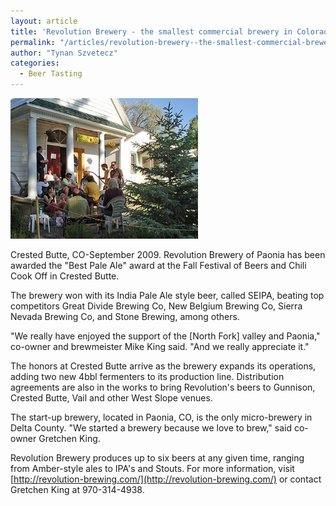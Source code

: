 ```yaml
---
layout: article
title: 'Revolution Brewery - the smallest commercial brewery in Colorado, takes "Best Pale Ale" honors at Crested Butte''s Fall Festival.'
permalink: "/articles/revolution-brewery--the-smallest-commercial-brewery-in-colorado-takes-best-pale-ale-honors-at-crested-buttes-fall-festival"
author: "Tynan Szvetecz"
categories:
  - Beer Tasting
---
```


<img width="300" height="225" class="top left border" src="/uploads/Image/revolution.jpg"
    alt="Revolution Brewery, Paonia CO">

Crested Butte, CO-September 2009. Revolution Brewery of Paonia has been awarded the "Best Pale Ale" award at the Fall Festival of Beers and Chili Cook Off in Crested Butte.

The brewery won with its India Pale Ale style beer, called SEIPA, beating top competitors Great Divide Brewing Co, New Belgium Brewing Co, Sierra Nevada Brewing Co, and Stone Brewing, among others.

"We really have enjoyed the support of the [North Fork] valley and Paonia," co-owner and brewmeister Mike King said. "And we really appreciate it."

The honors at Crested Butte arrive as the brewery expands its operations, adding two new 4bbl fermenters to its production line. Distribution agreements are also in the works to bring Revolution's beers to Gunnison, Crested Butte, Vail and other West Slope venues.

The start-up brewery, located in Paonia, CO, is the only micro-brewery in Delta County. "We started a brewery because we love to brew," said co-owner Gretchen King.

Revolution Brewery produces up to six beers at any given time, ranging from Amber-style ales to IPA's and Stouts. For more information, visit [http://revolution-brewing.com/](http://revolution-brewing.com/) or contact Gretchen King at 970-314-4938.
